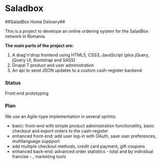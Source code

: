 Saladbox
========

##SaladBox Home Delivery##

This is a project to develope an online ordering system for the SaladBox network in Romania.

**The main parts of the project are:**

1. A drag'n'drop frontend using HTML5, CSS3, JavaScript (plus jQuery, jQuery UI, Bootstrap and SASS)
1. Drupal 7 product and user administration 
2. An api to send JSON updates to a custom cash-register backend

### Status ###

Front end prototyping

### Plan ###

We use an Agile-type implementation in several sprints:

- basic: front-end with simple product administration functionatlity, basic checkout and export orders to the cash-register
- enhanced front-end: add user log-in with OAuth, save user preferences, multilanguage suppport
- add multiple checkout methods, credit card payment, gift coupons
- enhanced back-end: advanced order statistics - total and by individual francise - , marketing tools